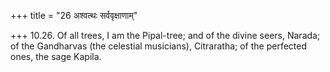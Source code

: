+++
title = "26 अश्वत्थः सर्ववृक्षाणाम्"

+++
10.26. Of all trees, I am the Pipal-tree; and of the divine seers,
Narada; of the Gandharvas (the celestial musicians), Citraratha; of the
perfected ones, the sage Kapila.
